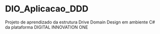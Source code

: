 # DIO_Aplicacao_DDD
Projeto de aprendizado da estrutura Drive Domain Design em ambiente C# da plataforma DIGITAL INNOVATION ONE
